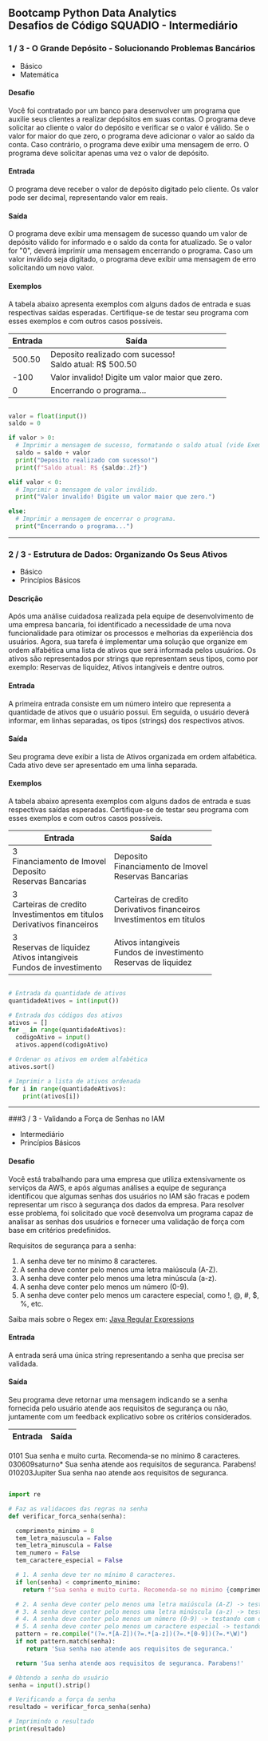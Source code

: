 ## Bootcamp Python Data Analytics<br>Desafios de Código SQUADIO - Intermediário

### 1 / 3 - O Grande Depósito - Solucionando Problemas Bancários

* Básico
* Matemática

#### Desafio

Você foi contratado por um banco para desenvolver um programa que auxilie seus clientes a realizar depósitos em suas contas. O programa deve solicitar ao cliente o valor do depósito e verificar se o valor é válido. Se o valor for maior do que zero, o programa deve adicionar o valor ao saldo da conta. Caso contrário, o programa deve exibir uma mensagem de erro. O programa deve solicitar apenas uma vez o valor de depósito.

#### Entrada

O programa deve receber o valor de depósito digitado pelo cliente. Os valor pode ser decimal, representando valor em reais.

#### Saída

O programa deve exibir uma mensagem de sucesso quando um valor de depósito válido for informado e o saldo da conta for atualizado. Se o valor for "0", deverá imprimir uma mensagem encerrando o programa. Caso um valor inválido seja digitado, o programa deve exibir uma mensagem de erro solicitando um novo valor.

#### Exemplos

A tabela abaixo apresenta exemplos com alguns dados de entrada e suas respectivas saídas esperadas. Certifique-se de testar seu programa com esses exemplos e com outros casos possíveis.

Entrada | Saída
--- | --- 
500.50 | Deposito realizado com sucesso!<br>Saldo atual: R$ 500.50
-100 | Valor invalido! Digite um valor maior que zero.
0 | Encerrando o programa...

```py

valor = float(input())
saldo = 0

if valor > 0:
  # Imprimir a mensagem de sucesso, formatando o saldo atual (vide Exemplos).
  saldo = saldo + valor
  print("Deposito realizado com sucesso!")
  print(f"Saldo atual: R$ {saldo:.2f}")

elif valor < 0:
  # Imprimir a mensagem de valor inválido.
  print("Valor invalido! Digite um valor maior que zero.")

else:
  # Imprimir a mensagem de encerrar o programa.
  print("Encerrando o programa...")


```

---

### 2 / 3 - Estrutura de Dados: Organizando Os Seus Ativos

* Básico
* Princípios Básicos

#### Descrição

Após uma análise cuidadosa realizada pela equipe de desenvolvimento de uma empresa bancaria, foi identificado a necessidade de uma nova funcionalidade para otimizar os processos e melhorias da experiência dos usuários. Agora, sua tarefa é implementar uma solução que organize em ordem alfabética uma lista de ativos que será informada pelos usuários. Os ativos são representados por strings que representam seus tipos, como por exemplo: Reservas de liquidez, Ativos intangiveis e dentre outros.

#### Entrada

A primeira entrada consiste em um número inteiro que representa a  quantidade de ativos que o usuário possui. Em seguida, o usuário deverá  informar, em linhas separadas, os tipos (strings) dos respectivos ativos.

#### Saída
Seu programa deve exibir a lista de Ativos organizada em ordem alfabética. Cada ativo deve ser apresentado em uma linha separada.

#### Exemplos
A tabela abaixo apresenta exemplos com alguns dados de entrada e suas respectivas saídas esperadas. Certifique-se de testar seu programa com esses exemplos e com outros casos possíveis.

Entrada | Saída
--- | ---
3<br>Financiamento de Imovel<br>Deposito<br>Reservas Bancarias | Deposito<br>Financiamento de Imovel<br>Reservas Bancarias
3<br>Carteiras de credito<br>Investimentos em titulos<br>Derivativos financeiros | Carteiras de credito<br>Derivativos financeiros<br>Investimentos em titulos
3<br>Reservas de liquidez<br>Ativos intangiveis<br>Fundos de investimento | Ativos intangiveis<br>Fundos de investimento<br>Reservas de liquidez

```py

# Entrada da quantidade de ativos
quantidadeAtivos = int(input())

# Entrada dos códigos dos ativos
ativos = []
for _ in range(quantidadeAtivos):
  codigoAtivo = input()
  ativos.append(codigoAtivo)

# Ordenar os ativos em ordem alfabética
ativos.sort()

# Imprimir a lista de ativos ordenada
for i in range(quantidadeAtivos):
    print(ativos[i])

```

---

###3 / 3 - Validando a Força de Senhas no IAM

* Intermediário
* Princípios Básicos

#### Desafio

Você está trabalhando para uma empresa que utiliza extensivamente os serviços da AWS, e após algumas análises a equipe de segurança identificou que algumas senhas dos usuários no IAM são fracas e podem representar um risco à segurança dos dados da empresa. Para resolver esse problema, foi solicitado que você desenvolva um programa capaz de analisar as senhas dos usuários e fornecer uma validação de força com base em critérios predefinidos.

Requisitos de segurança para a senha:

1. A senha deve ter no mínimo 8 caracteres.
2. A senha deve conter pelo menos uma letra maiúscula (A-Z).
3. A senha deve conter pelo menos uma letra minúscula (a-z).
4. A senha deve conter pelo menos um número (0-9).
5. A senha deve conter pelo menos um caractere especial, como !, @, #, $, %, etc.

Saiba mais sobre o Regex em: [Java Regular Expressions](https://www.w3schools.com/java/java_regex.asp)

#### Entrada

A entrada será uma única string representando a senha que precisa ser validada.

#### Saída

Seu programa deve retornar uma mensagem indicando se a senha fornecida pelo usuário atende aos requisitos de segurança ou não, juntamente com um feedback explicativo sobre os critérios considerados.

Entrada | Saída
--- | ---
0101	Sua senha e muito curta. Recomenda-se no minimo 8 caracteres.
030609saturno*	Sua senha atende aos requisitos de seguranca. Parabens!
010203Jupiter	Sua senha nao atende aos requisitos de seguranca.

```py

import re

# Faz as validacoes das regras na senha
def verificar_forca_senha(senha):

  comprimento_minimo = 8
  tem_letra_maiuscula = False
  tem_letra_minuscula = False
  tem_numero = False
  tem_caractere_especial = False

  # 1. A senha deve ter no mínimo 8 caracteres.
  if len(senha) < comprimento_minimo:
    return f"Sua senha e muito curta. Recomenda-se no minimo {comprimento_minimo} caracteres."

  # 2. A senha deve conter pelo menos uma letra maiúscula (A-Z) -> testando com o regex "(?=.*[A-Z])"
  # 3. A senha deve conter pelo menos uma letra minúscula (a-z) -> testando com o regex "(?=.*[a-z])" 
  # 4. A senha deve conter pelo menos um número (0-9) -> testando com o regex "(?=.*[0-9])"
  # 5. A senha deve conter pelo menos um caractere especial -> testando com o regex "(?=.*\W)"
  pattern = re.compile("(?=.*[A-Z])(?=.*[a-z])(?=.*[0-9])(?=.*\W)")
  if not pattern.match(senha):
     return 'Sua senha nao atende aos requisitos de seguranca.'

  return 'Sua senha atende aos requisitos de seguranca. Parabens!'

# Obtendo a senha do usuário
senha = input().strip()

# Verificando a força da senha
resultado = verificar_forca_senha(senha)

# Imprimindo o resultado
print(resultado)

```